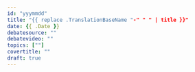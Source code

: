 ```yaml
---
id: "yyymmdd"
title: "{{ replace .TranslationBaseName "-" " " | title }}"
date: {{ .Date }}
debatesource: ""
debatevideo: ""
topics: [""]
covertitle: ""
draft: true
---
```


